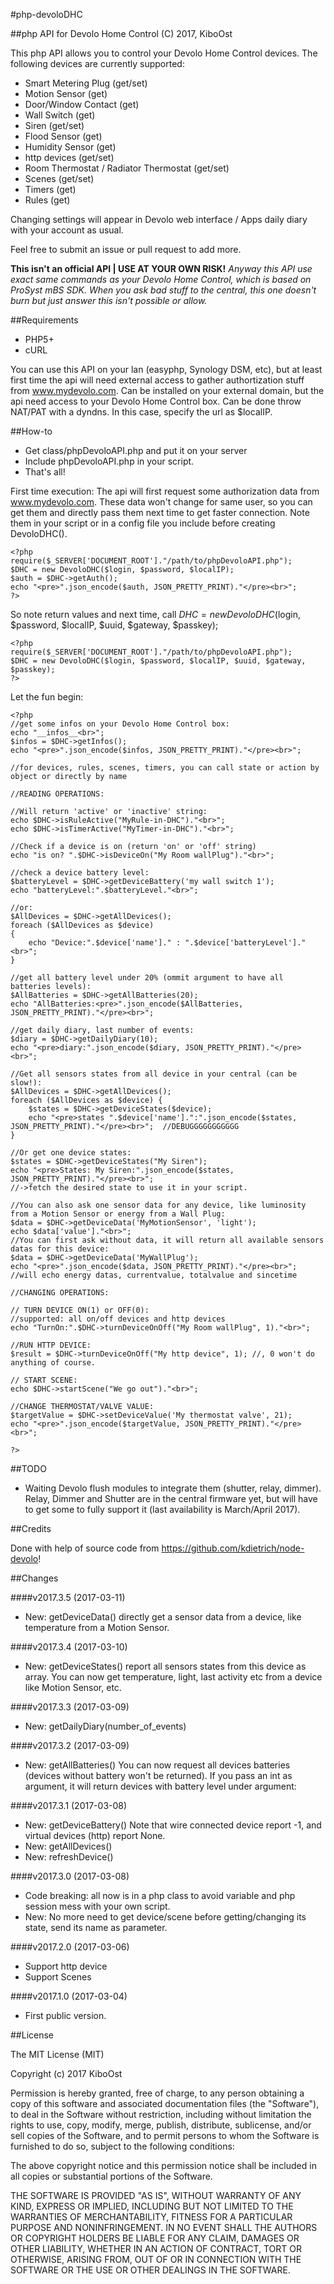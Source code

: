 #php-devoloDHC

##php API for Devolo Home Control
(C) 2017, KiboOst

This php API allows you to control your Devolo Home Control devices.
The following devices are currently supported:

- Smart Metering Plug (get/set)
- Motion Sensor (get)
- Door/Window Contact (get)
- Wall Switch (get)
- Siren (get/set)
- Flood Sensor (get)
- Humidity Sensor (get)
- http devices (get/set)
- Room Thermostat / Radiator Thermostat (get/set)
- Scenes (get/set)
- Timers (get)
- Rules (get)

Changing settings will appear in Devolo web interface / Apps daily diary with your account as usual.

Feel free to submit an issue or pull request to add more.

**This isn't an official API | USE AT YOUR OWN RISK!**
_Anyway this API use exact same commands as your Devolo Home Control, which is based on ProSyst mBS SDK. When you ask bad stuff to the central, this one doesn't burn but just answer this isn't possible or allow._

##Requirements
- PHP5+
- cURL

You can use this API on your lan (easyphp, Synology DSM, etc), but at least first time the api will need external access to gather authortization stuff from www.mydevolo.com.
Can be installed on your external domain, but the api need access to your Devolo Home Control box. Can be done throw NAT/PAT with a dyndns. In this case, specify the url as $localIP.


##How-to
- Get class/phpDevoloAPI.php and put it on your server
- Include phpDevoloAPI.php in your script.
- That's all!

First time execution:
The api will first request some authorization data from www.mydevolo.com.
These data won't change for same user, so you can get them and directly pass them next time to get faster connection.
Note them in your script or in a config file you include before creating DevoloDHC().

```
<?php
require($_SERVER['DOCUMENT_ROOT']."/path/to/phpDevoloAPI.php");
$DHC = new DevoloDHC($login, $password, $localIP);
$auth = $DHC->getAuth();
echo "<pre>".json_encode($auth, JSON_PRETTY_PRINT)."</pre><br>";
?>
```

So note return values and next time, call $DHC = new DevoloDHC($login, $password, $localIP, $uuid, $gateway, $passkey);

```
<?php
require($_SERVER['DOCUMENT_ROOT']."/path/to/phpDevoloAPI.php");
$DHC = new DevoloDHC($login, $password, $localIP, $uuid, $gateway, $passkey);
?>
```

Let the fun begin:

```
<?php
//get some infos on your Devolo Home Control box:
echo "__infos__<br>";
$infos = $DHC->getInfos();
echo "<pre>".json_encode($infos, JSON_PRETTY_PRINT)."</pre><br>";

//for devices, rules, scenes, timers, you can call state or action by object or directly by name

//READING OPERATIONS:

//Will return 'active' or 'inactive' string:
echo $DHC->isRuleActive("MyRule-in-DHC")."<br>";
echo $DHC->isTimerActive("MyTimer-in-DHC")."<br>";

//Check if a device is on (return 'on' or 'off' string)
echo "is on? ".$DHC->isDeviceOn("My Room wallPlug")."<br>";

//check a device battery level:
$batteryLevel = $DHC->getDeviceBattery('my wall switch 1');
echo "batteryLevel:".$batteryLevel."<br>";

//or:
$AllDevices = $DHC->getAllDevices();
foreach ($AllDevices as $device)
{
	echo "Device:".$device['name']." : ".$device['batteryLevel']."<br>";
}

//get all battery level under 20% (ommit argument to have all batteries levels):
$AllBatteries = $DHC->getAllBatteries(20);
echo "AllBatteries:<pre>".json_encode($AllBatteries, JSON_PRETTY_PRINT)."</pre><br>";

//get daily diary, last number of events:
$diary = $DHC->getDailyDiary(10);
echo "<pre>diary:".json_encode($diary, JSON_PRETTY_PRINT)."</pre><br>";

//Get all sensors states from all device in your central (can be slow!):
$AllDevices = $DHC->getAllDevices();
foreach ($AllDevices as $device) {
	$states = $DHC->getDeviceStates($device);
	echo "<pre>states ".$device['name'].":".json_encode($states, JSON_PRETTY_PRINT)."</pre><br>";  //DEBUGGGGGGGGGGG
}

//Or get one device states:
$states = $DHC->getDeviceStates("My Siren");
echo "<pre>States: My Siren:".json_encode($states, JSON_PRETTY_PRINT)."</pre><br>";
//->fetch the desired state to use it in your script.

//You can also ask one sensor data for any device, like luminosity from a Motion Sensor or energy from a Wall Plug:
$data = $DHC->getDeviceData('MyMotionSensor', 'light');
echo $data['value']."<br>";
//You can first ask without data, it will return all available sensors datas for this device:
$data = $DHC->getDeviceData('MyWallPlug');
echo "<pre>".json_encode($data, JSON_PRETTY_PRINT)."</pre><br>"; //will echo energy datas, currentvalue, totalvalue and sincetime

//CHANGING OPERATIONS:

// TURN DEVICE ON(1) or OFF(0):
//supported: all on/off devices and http devices
echo "TurnOn:".$DHC->turnDeviceOnOff("My Room wallPlug", 1)."<br>";

//RUN HTTP DEVICE:
$result = $DHC->turnDeviceOnOff("My http device", 1); //, 0 won't do anything of course. 

// START SCENE:
echo $DHC->startScene("We go out")."<br>";

//CHANGE THERMOSTAT/VALVE VALUE:
$targetValue = $DHC->setDeviceValue('My thermostat valve', 21);
echo "<pre>".json_encode($targetValue, JSON_PRETTY_PRINT)."</pre><br>";

?>
```

##TODO

- Waiting Devolo flush modules to integrate them (shutter, relay, dimmer). Relay, Dimmer and Shutter are in the central firmware yet, but will have to get some to fully support it (last availability is March/April 2017).

##Credits

Done with help of source code from https://github.com/kdietrich/node-devolo!

##Changes

####v2017.3.5 (2017-03-11)
- New: getDeviceData() directly get a sensor data from a device, like temperature from a Motion Sensor.

####v2017.3.4 (2017-03-10)
- New: getDeviceStates() report all sensors states from this device as array. You can now get temperature, light, last activity etc from a device like Motion Sensor, etc.

####v2017.3.3 (2017-03-09)
- New: getDailyDiary(number_of_events)

####v2017.3.2 (2017-03-09)
- New: getAllBatteries()
You can now request all devices batteries (devices without battery won't be returned).
If you pass an int as argument, it will return devices with battery level under argument:

####v2017.3.1 (2017-03-08)
- New: getDeviceBattery() Note that wire connected device report -1, and virtual devices (http) report None.
- New: getAllDevices()
- New: refreshDevice()

####v2017.3.0 (2017-03-08)
- Code breaking: all now is in a php class to avoid variable and php session mess with your own script.
- New: No more need to get device/scene before getting/changing its state, send its name as parameter.

####v2017.2.0 (2017-03-06)
- Support http device
- Support Scenes

####v2017.1.0 (2017-03-04)
- First public version.

##License

The MIT License (MIT)

Copyright (c) 2017 KiboOst

Permission is hereby granted, free of charge, to any person obtaining a copy
of this software and associated documentation files (the "Software"), to deal
in the Software without restriction, including without limitation the rights
to use, copy, modify, merge, publish, distribute, sublicense, and/or sell
copies of the Software, and to permit persons to whom the Software is
furnished to do so, subject to the following conditions:

The above copyright notice and this permission notice shall be included in all
copies or substantial portions of the Software.

THE SOFTWARE IS PROVIDED "AS IS", WITHOUT WARRANTY OF ANY KIND, EXPRESS OR
IMPLIED, INCLUDING BUT NOT LIMITED TO THE WARRANTIES OF MERCHANTABILITY,
FITNESS FOR A PARTICULAR PURPOSE AND NONINFRINGEMENT. IN NO EVENT SHALL THE
AUTHORS OR COPYRIGHT HOLDERS BE LIABLE FOR ANY CLAIM, DAMAGES OR OTHER
LIABILITY, WHETHER IN AN ACTION OF CONTRACT, TORT OR OTHERWISE, ARISING FROM,
OUT OF OR IN CONNECTION WITH THE SOFTWARE OR THE USE OR OTHER DEALINGS IN THE
SOFTWARE.
